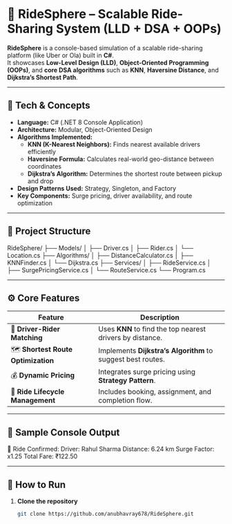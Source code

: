 ﻿# 🚗 RideSphere – Scalable Ride-Sharing System (LLD + DSA + OOPs)

**RideSphere** is a console-based simulation of a scalable ride-sharing platform (like Uber or Ola) built in **C#**.  
It showcases **Low-Level Design (LLD)**, **Object-Oriented Programming (OOPs)**, and **core DSA algorithms** such as **KNN**, **Haversine Distance**, and **Dijkstra’s Shortest Path**.

---

## 🧠 Tech & Concepts
- **Language:** C# (.NET 8 Console Application)
- **Architecture:** Modular, Object-Oriented Design
- **Algorithms Implemented:**
  - **KNN (K-Nearest Neighbors):** Finds nearest available drivers efficiently
  - **Haversine Formula:** Calculates real-world geo-distance between coordinates
  - **Dijkstra’s Algorithm:** Determines the shortest route between pickup and drop
- **Design Patterns Used:** Strategy, Singleton, and Factory
- **Key Components:** Surge pricing, driver availability, and route optimization

---

## 📂 Project Structure
RideSphere/
├── Models/
│ ├── Driver.cs
│ ├── Rider.cs
│ └── Location.cs
├── Algorithms/
│ ├── DistanceCalculator.cs
│ ├── KNNFinder.cs
│ └── Dijkstra.cs
├── Services/
│ ├── RideService.cs
│ ├── SurgePricingService.cs
│ └── RouteService.cs
└── Program.cs



---

## ⚙️ Core Features

| Feature | Description |
|----------|--------------|
| 🚙 **Driver-Rider Matching** | Uses **KNN** to find the top nearest drivers by distance. |
| 🗺️ **Shortest Route Optimization** | Implements **Dijkstra’s Algorithm** to suggest best routes. |
| 💰 **Dynamic Pricing** | Integrates surge pricing using **Strategy Pattern**. |
| 🔄 **Ride Lifecycle Management** | Includes booking, assignment, and completion flow. |

---

## 🧩 Sample Console Output
🚗 Ride Confirmed:
Driver: Rahul Sharma
Distance: 6.24 km
Surge Factor: x1.25
Total Fare: ₹122.50


---

## 🚀 How to Run

1. **Clone the repository**
   ```bash
   git clone https://github.com/anubhavray678/RideSphere.git



